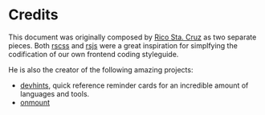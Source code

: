 Credits
=======

This document was originally composed by [Rico Sta. Cruz](https://github.com/rstacruz) as two separate pieces. Both [rscss](https://github.com/rstacruz/rscss) and [rsjs](https://github.com/rstacruz/rsjs) were a great inspiration for simplfying the codification of our own frontend coding styleguide.

He is also the creator of the following amazing projects:

* [devhints](https://devhints.io/), quick reference reminder cards for an incredible amount of languages and tools.
* [onmount](https://github.com/rstacruz/onmount)